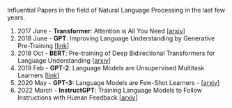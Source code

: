 Influential Papers in the field of Natural Language Processing in the last few years.

1. 2017 June - **Transformer**: Attention is All You Need [[arxiv](https://arxiv.org/abs/1706.03762)]
2. 2018 June - **GPT**: Improving Language Understanding by Generative Pre-Training [[link](https://s3-us-west-2.amazonaws.com/openai-assets/research-covers/language-unsupervised/language_understanding_paper.pdf)]
3. 2018 Oct - **BERT**: Pre-training of Deep Bidirectional Transformers for Language Understanding [[arxiv](https://arxiv.org/abs/1810.04805)]
4. 2019 Feb - **GPT-2**: Language Models are Unsupervised Multitask Learners [[link](https://d4mucfpksywv.cloudfront.net/better-language-models/language_models_are_unsupervised_multitask_learners.pdf)]
5. 2020 May - **GPT-3:** Language Models are Few-Shot Learners - [[arxiv](https://arxiv.org/abs/2005.14165)]
6. 2022 March - **InstructGPT**: Training Language Models to Follow Instructions with Human Feedback [[arxiv](https://arxiv.org/pdf/2203.02155.pdf)]
